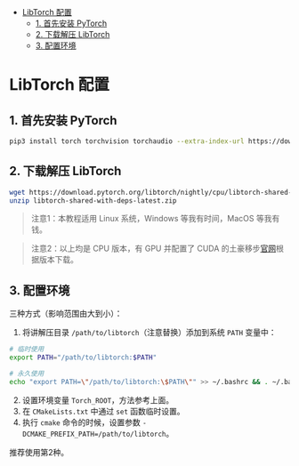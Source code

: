 - [LibTorch 配置](#libtorch-配置)
  - [1. 首先安装 PyTorch](#1-首先安装-pytorch)
  - [2. 下载解压 LibTorch](#2-下载解压-libtorch)
  - [3. 配置环境](#3-配置环境)

# LibTorch 配置

## 1. 首先安装 PyTorch

```bash
pip3 install torch torchvision torchaudio --extra-index-url https://download.pytorch.org/whl/cpu
```

## 2. 下载解压 LibTorch

```bash
wget https://download.pytorch.org/libtorch/nightly/cpu/libtorch-shared-with-deps-latest.zip
unzip libtorch-shared-with-deps-latest.zip
```

> 注意1：本教程适用 Linux 系统，Windows 等我有时间，MacOS 等我有钱。

> 注意2：以上均是 CPU 版本，有 GPU 并配置了 CUDA 的土豪移步[官网](https://pytorch.org/get-started/locally/)根据版本下载。


## 3. 配置环境

三种方式（影响范围由大到小）：
1. 将讲解压目录 `/path/to/libtorch`（注意替换）添加到系统 `PATH` 变量中：

```bash
# 临时使用
export PATH="/path/to/libtorch:$PATH"

# 永久使用
echo "export PATH=\"/path/to/libtorch:\$PATH\"" >> ~/.bashrc && . ~/.bashrc
```

2. 设置环境变量 `Torch_ROOT`，方法参考上面。
3. 在 `CMakeLists.txt` 中通过 `set` 函数临时设置。
4. 执行 `cmake` 命令的时候，设置参数 `-DCMAKE_PREFIX_PATH=/path/to/libtorch`。

推荐使用第2种。
